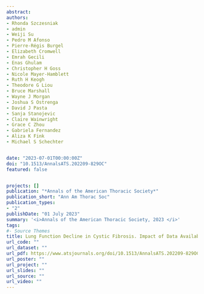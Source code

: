 ```yaml
---
abstract: 
authors:
- Rhonda Szczesniak
- admin
- Weiji Su
- Pedro M Afonso
- Pierre-Régis Burgel
- Elizabeth Cromwell
- Emrah Gecili
- Enas Ghulam
- Christopher H Goss
- Nicole Mayer-Hamblett 
- Ruth H Keogh 
- Theodore G Liou 
- Bruce Marshall 
- Wayne J Morgan
- Joshua S Ostrenga
- David J Pasta 
- Sanja Stanojevic 
- Claire Wainwright 
- Grace C Zhou
- Gabriela Fernandez 
- Aliza K Fink 
- Michael S Schechter 


date: "2023-07-01T00:00:00Z"
doi: "10.1513/AnnalsATS.202209-829OC"
featured: false


projects: []
publication: "*Annals of the American Thoracic Society*"
publication_short: "Ann Am Thorac Soc"
publication_types: 
- "2"
publishDate: "01 July 2023"
summary: '<i>Annals of the American Thoracic Society, 2023 </i>'
tags:
#- Source Themes
title: Lung Function Decline in Cystic Fibrosis. Impact of Data Availability and Modeling Strategies on Clinical Interpretations
url_code: ""
url_dataset: ""
url_pdf: https://www.atsjournals.org/doi/10.1513/AnnalsATS.202209-829OC?url_ver=Z39.88-2003&rfr_id=ori:rid:crossref.org&rfr_dat=cr_pub%20%200pubmed
url_poster: ""
url_project: ""
url_slides: ""
url_source: ""
url_video: ""
---
```

